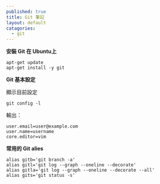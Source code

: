 ```yaml
---
published: true
title: Git 筆記
layout: default
catagories:
  - git
---
```


**安裝 Git 在 Ubuntu上**

```
apt-get update
apt-get install -y git
```
**Git 基本設定**

顯示目前設定

```
git config -l
```

輸出：

```
user.email=user@example.com
user.name=username
core.editor=vim
```

**常用的 Git alies**

```
alias gitb='git branch -a'
alias gitl='git log --graph --oneline --decorate'
alias gitla='git log --graph --oneline --decorate --all'
alias gits='git status -s'
```



